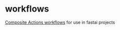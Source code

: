 # workflows
[Composite Actions workflows](https://docs.github.com/en/actions/creating-actions/creating-a-composite-run-steps-action#testing-out-your-action-in-a-workflow) for use in fastai projects
